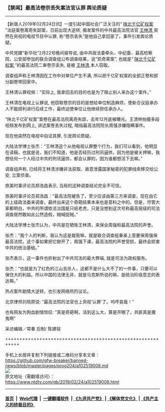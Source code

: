 ### 【禁闻】最高法卷宗丢失案法官认罪 舆论质疑
------------------------

<div class="post_content">
 <p>
  【新唐人2019年02月24日讯】一度引起中国社会广泛关注的“
  <a href="https://www.ntdtv.com/gb/陕北千亿矿权案.htm">
   陕北千亿矿权案
  </a>
  ”法庭案卷离奇失踪案，日前出现大逆转, 揭发案件的中共最高法院法官
  <a href="https://www.ntdtv.com/gb/王林清.htm">
   王林清
  </a>
  突然在央视的电视节目中认罪, 称“卷宗丢失”是他自己拿回家了。事件引发舆论质疑。
 </p>
 <p>
  中共党媒“新华社”2月22号晚间报导说, 由中共政法委牵头，中纪委、最高检察院、公安部参加的联合调查组公布调查结果，说“凯奇莱案”, 也就是“
  <a href="https://www.ntdtv.com/gb/陕北千亿矿权案.htm">
   陕北千亿矿权案
  </a>
  ”的最高法院二审卷宗丢失, 是被
  <a href="https://www.ntdtv.com/gb/王林清.htm">
   王林清
  </a>
  本人窃取。
 </p>
 <p>
  调查组声称王林清因在工作中对单位产生不满, 所以把千亿矿权案的全部正卷和部分副卷带回家中。
 </p>
 <p>
  王林清认罪视频：“实际上, 我拿回去的目的也是为了阻止别人来办这个案件。”
 </p>
 <p>
  王林清在电视上认罪说, 他窃取卷宗的目的是想给单位制造麻烦，使新合议庭承办人不能顺利进行后续工作，最终迫使单位让他继续担任承办人。
 </p>
 <p>
  “陕北千亿矿权案”案卷在最高法院离奇失踪，去年12月底被曝光。王清林拍摄多段视频发布到网上, 讲述案卷丢失过程, 暗指最高法院院长周强涉嫌隐瞒事件。
 </p>
 <p>
  现在他突然在电视中自证其罪, 引发舆论质疑。
 </p>
 <p>
  大陆法学博士张杰：“王林清这个从他电视认罪整个行为，我们可以看到，他明显在读稿，也就是说，我们不知道，他是否经历过刑讯逼供，因为他是被关押嘛，我想任何一个人经过中共的刑讯逼供，都会认罪的，因为谁都想活下去嘛。”
 </p>
 <p>
  调查组声称, 已经将王林清涉嫌非法获取、故意泄露国家秘密的犯罪线索移交给公安, 立案侦查。
 </p>
 <p>
  旅美时事评论员郑浩昌表示, 当局的这种调查结论完全不可信。
 </p>
 <p>
  旅美时事评论员郑浩昌：“最高法院被告了，至少应该由第三方来调查，现在由它的上级政法委来调查，最终出来这个奇葩结果本来也是意料之中的。但是，尽管大家都明白，中共的所谓依法治国是只纸老虎，只是没想到这次号称最高层级的司法调查居然敢如此公然造假，贼喊捉贼。”
 </p>
 <p>
  大陆法学博士张杰认为，中共是在牺牲王林清，来保全周强和最高法院的声誉。
 </p>
 <p>
  张杰：“我个人的判断，我认为这是栽赃嘛，就是联合调查组秉承上意要保周强保最高法院，这个事如果把它掀开了，周强下课，最高法院的声誉受损，最终会损害中共的统治基础。”
 </p>
 <p>
  张杰表示，这一事件也折射出了中共司法的最大弊端, 就是司法为政权服务。
 </p>
 <p>
  张杰：“也就是为了红色的江山去杀人，这都不是什么大不了的一件事，只要可以保住大的利益。所以中国的法律无非，就是马克斯所说的嘛，是统治阶级意志的表达嘛。”
 </p>
 <p>
  热点案件剧情大逆转，也引发网络热烈议论。
 </p>
 <p>
  北京律师刘晓原说: “最高法院的法官也上央视‘认罪’了。呜呼哀哉！”
 </p>
 <p>
  也有网友为狗血剧情惊叹: “真是奇葩啊，活到这么大，算是开眼了，共匪真是魔鬼啊”
 </p>
 <p>
  采访编辑／常春 后制/ 陈建铭
 </p>
 <div class="single_ad">
 </div>
</div>

+++++++++++++++++++++++++++++++++++++++++++++++++++++++++++<br/><br/>
手机上长按并复制下列链接或二维码分享本文章：<br/>
https://github.com/gfw-breaker/banned-news/blob/master/pages/prog204/a102519008.md <br/>
<a href='https://github.com/gfw-breaker/banned-news/blob/master/pages/prog204/a102519008.md'><img src='https://github.com/gfw-breaker/banned-news/blob/master/pages/prog204/a102519008.md.png'/></a> <br/>
原文地址（需翻墙访问）：https://www.ntdtv.com/gb/2019/02/24/a102519008.html


------------------------
#### [首页](https://github.com/gfw-breaker/banned-news/blob/master/README.md) &nbsp;|&nbsp; [Web代理](https://github.com/labour-camp/helloworld) &nbsp;|&nbsp; [一键翻墙软件](https://github.com/gfw-breaker/nogfw/blob/master/README.md) &nbsp;| [《九评共产党》](https://github.com/gfw-breaker/9ping.md/blob/master/README.md#九评之一评共产党是什么) | [《解体党文化》](https://github.com/gfw-breaker/jtdwh.md/blob/master/README.md) | [《共产主义的终极目的》](https://github.com/gfw-breaker/gczydzjmd.md/blob/master/README.md)

